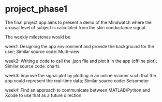 # project_phase1

The final project app aims to present a demo of the Mindwatch where the arousal level of subject is calculated from the skin conductance signal.

The weekly milestones would be:

week1: Designing the app environment and provide the background for the user; Similar source code: Multi-view

week2: Writing a code to call the .json file and plot it in the app (offline plot); Similar source code: charts

week3: Improve the signal plot by plotting in an online manner such that the app could represent the real-time data; Similar source code: Seisometer

week4: Find an approach to communicate between MATLAB/Python and Xcode to use that as a future direction

